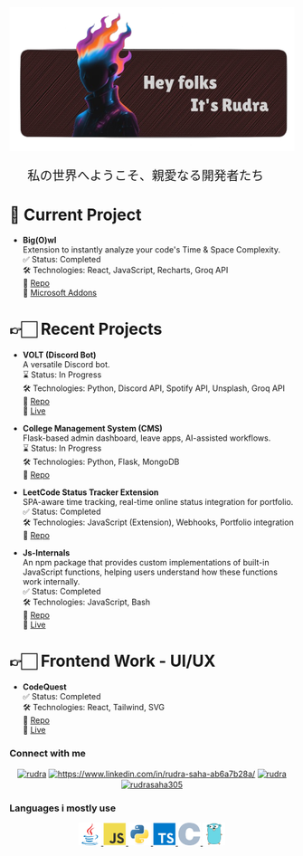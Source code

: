 <p align="center">
  <img src="https://github.com/Rudrajiii/Rudrajiii/blob/main/type7c-wb.png?raw=true"
       />
</p>



<p align="center" style="font-family: 'Shadows Into Light', cursive; font-size: 22px;">
  私の世界へようこそ、親愛なる開発者たち 🩷
</p>



# 🔭 Current Project

- **Big(O)wl**  
  Extension to instantly analyze your code's Time & Space Complexity.  
  ✅ Status: Completed  
  🛠 Technologies: React, JavaScript, Recharts, Groq API  
  📂 [Repo](https://github.com/Rudrajiii/Big-O-wl)  
  🔗 [Microsoft Addons](https://t.co/vnYPptA3sy)  

# 👉🏻 Recent Projects

- **VOLT (Discord Bot)**  
  A versatile Discord bot.  
  ⌛ Status: In Progress  
  🛠 Technologies: Python, Discord API, Spotify API, Unsplash, Groq API  
  📂 [Repo](https://github.com/Rudrajiii/VOLT-WEB)  
  🔗 [Live](https://volt-web-rose.vercel.app/)  

- **College Management System (CMS)**  
  Flask-based admin dashboard, leave apps, AI-assisted workflows.  
  ⌛ Status: In Progress  
  🛠 Technologies: Python, Flask, MongoDB  
  📂 [Repo](https://github.com/Rudrajiii/clg-management-app)  

- **LeetCode Status Tracker Extension**  
  SPA-aware time tracking, real-time online status integration for portfolio.  
  ✅ Status: Completed  
  🛠 Technologies: JavaScript (Extension), Webhooks, Portfolio integration  
  📂 [Repo](https://github.com/Rudrajiii/leetcode-status-tracker-extension)  

- **Js-Internals**  
  An npm package that provides custom implementations of built-in JavaScript functions, helping users understand how these functions work internally.  
  ✅ Status: Completed  
  🛠 Technologies: JavaScript, Bash  
  📂 [Repo](https://github.com/Rudrajiii/Js-Internals)  
  🔗 [Live](https://www.npmjs.com/package/js-internals)  

# 👉🏻 Frontend Work - UI/UX

- **CodeQuest**  
  ✅ Status: Completed  
  🛠 Technologies: React, Tailwind, SVG  
  📂 [Repo](https://github.com/Rudrajiii/CodeQuest)  
  🔗 [Live](https://codequest-five.vercel.app/)  




### Connect with me
<p align="center">
<a href="https://twitter.com/Rudra_X_Rudra" target="blank"><img align="center" src="https://raw.githubusercontent.com/rahuldkjain/github-profile-readme-generator/master/src/images/icons/Social/twitter.svg" alt="rudra" height="30" width="40" /></a>
<a href="https://www.linkedin.com/in/rudra-saha-ab6a7b28a/" target="blank"><img align="center" src="https://raw.githubusercontent.com/rahuldkjain/github-profile-readme-generator/master/src/images/icons/Social/linked-in-alt.svg" alt="https://www.linkedin.com/in/rudra-saha-ab6a7b28a/" height="30" width="40" /></a>
<a href="https://stackoverflow.com/users/rudra" target="blank"><img align="center" src="https://raw.githubusercontent.com/rahuldkjain/github-profile-readme-generator/master/src/images/icons/Social/stack-overflow.svg" alt="rudra" height="30" width="40" /></a>
<a href="https://www.leetcode.com/rudrasaha305" target="blank"><img align="center" src="https://raw.githubusercontent.com/rahuldkjain/github-profile-readme-generator/master/src/images/icons/Social/leet-code.svg" alt="rudrasaha305" height="30" width="40" /></a>
</p>

### Languages i mostly use
<p align="center">
  <a href="https://www.java.com" target="_blank" rel="noreferrer"> <img src="https://raw.githubusercontent.com/devicons/devicon/master/icons/java/java-original.svg" alt="java" width="40" height="40"/> </a>
  <a href="https://developer.mozilla.org/en-US/docs/Web/JavaScript" target="_blank" rel="noreferrer"> <img src="https://raw.githubusercontent.com/devicons/devicon/master/icons/javascript/javascript-original.svg" alt="javascript" width="40" height="40"/> </a>
  <a href="https://www.python.org" target="_blank" rel="noreferrer"> <img src="https://raw.githubusercontent.com/devicons/devicon/master/icons/python/python-original.svg" alt="python" width="40" height="40"/>  </a>
  <a href="https://www.typescriptlang.org/" target="_blank" rel="noreferrer"> <img src="https://raw.githubusercontent.com/devicons/devicon/master/icons/typescript/typescript-original.svg" alt="typescript" width="40" height="40"/> </a> 
  <a href="https://www.cprogramming.com/" target="_blank" rel="noreferrer"> <img src="https://raw.githubusercontent.com/devicons/devicon/master/icons/c/c-original.svg" alt="c" width="40" height="40"/> </a>
  <a href="https://golang.org" target="_blank" rel="noreferrer"> <img src="https://raw.githubusercontent.com/devicons/devicon/master/icons/go/go-original.svg" alt="go" width="40" height="40"/> </a>
</p>
</p>

